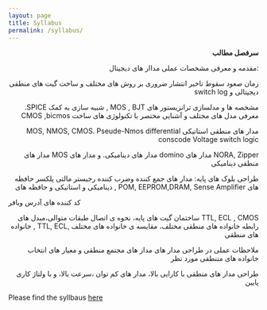 ```yaml
---
layout: page
title: Syllabus
permalink: /syllabus/
---
```

<p dir = "rtl" align="right"><strong>سرفصل مطالب</strong></p>
<p dir = "rtl" align="right" >:مقدمه و معرفی مشخصات عملی مداار های دیجیتال </p>
<p dir = "rtl" align="right">زمان صعود سقوط تاخیر انتشار ضروری بر روش های مختلف و ساخت گیت های منطقی دیجیتالی  و  switch log </p>
<p dir = "rtl" align="right">مشخصه ها و مدلسازی ترانزیستور های  MOS , BJT , شبیه سازی به کمک SPICE. معرفی مدل های مختلف  و آشنایی مختصر با تکنولوژی  های ساخت CMOS ,bicmos</p>
<p dir = "rtl" align="right">مدار های منطقی استاتیکی  MOS, NMOS, CMOS. Pseude-Nmos 
differential conscode Voltage   switch logic</p>
<p dir = "rtl" align="right">NORA, Zipper مدار های   domino مدار های دینامیکی. و مدار های  MOS مدار های منطقی دینامیکی </p>
<p dir = "rtl" align="right">   طراحی بلوک های پایه: مدار های جمع کننده وضرب کننده رجیستر مالتی پلکسر حافظه های  POM, EEPROM,DRAM,  Sense Amplifier , دینامیکی و استاتیکی و حافظه های  </p>
کد کننده های آدرس وبافر 
<p dir = "rtl" align = "right">TTL, ECL , CMOS ساختمان گیت های پایه، نحوه ی اتصال طبقات متوالی،مبدل های رابطه خانواده های منطقی مختلف، مقایسه ی خانواده های مختلف    ,TTL, ECL , خانواده های منطقی </p>
<p dir = "rtl" align = "right">ملاحظات عملی در طراحی مدار های مدار های مجتمع منطقی و معیار های انتخاب خانواده های مننطقی مورد نظر 
</p>
<p dir = "rtl" align = "right"> طراحی مدار های منطقی با کارایی بالا، مدار های کم توان ،سرعت بالا، و با ولتاژ کاری پایین</p>





















Please find the syllbaus [here](/static_files/materials/syllabus.pdf)